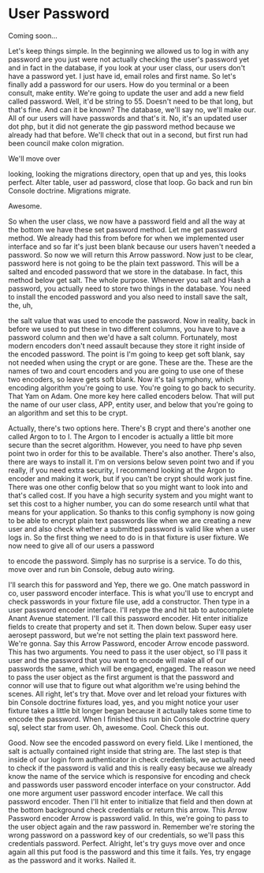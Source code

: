 # User Password

Coming soon...

Let's keep things simple. In the beginning we allowed us to log in with any password are you just were not actually checking the user's password yet and in fact in the database, if you look at your user class, our users don't have a password yet. I just have id, email roles and first name. So let's finally add a password for our users. How do you terminal or a been consult, make entity. We're going to update the user and add a new field called password. Well, it'd be string to 55. Doesn't need to be that long, but that's fine. And can it be known? The database, we'll say no, we'll make our. All of our users will have passwords and that's it. No, it's an updated user dot php, but it did not generate the gip password method because we already had that before. We'll check that out in a second, but first run had been council make colon migration. 

We'll move over 

looking, looking the migrations directory, open that up and yes, this looks perfect. Alter table, user ad password, close that loop. Go back and run bin Console doctrine. Migrations migrate. 

Awesome. 

So when the user class, we now have a password field and all the way at the bottom we have these set password method. Let me get password method. We already had this from before for when we implemented user interface and so far it's just been blank because our users haven't needed a password. So now we will return this Arrow password. Now just to be clear, password here is not going to be the plain text password. This will be a salted and encoded password that we store in the database. In fact, this method below get salt. The whole purpose. Whenever you salt and Hash a password, you actually need to store two things in the database. You need to install the encoded password and you also need to install save the salt, the, uh, 

the salt value that was used to encode the password. Now in reality, back in before we used to put these in two different columns, you have to have a password column and then we'd have a salt column. Fortunately, most modern encoders don't need assault because they store it right inside of the encoded password. The point is I'm going to keep get soft blank, say not needed when using the crypt or are gone. These are the. These are the names of two and court encoders and you are going to use one of these two encoders, so leave gets soft blank. Now it's tail symphony, which encoding algorithm you're going to use. You're going to go back to security. That Yam on Adam. One more key here called encoders below. That will put the name of our user class, APP, entity user, and below that you're going to an algorithm and set this to be crypt. 

Actually, there's two options here. There's B crypt and there's another one called Argon to to I. The Argon to I encoder is actually a little bit more secure than the secret algorithm. However, you need to have php seven point two in order for this to be available. There's also another. There's also, there are ways to install it. I'm on versions below seven point two and if you really, if you need extra security, I recommend looking at the Argon to encoder and making it work, but if you can't be crypt should work just fine. There was one other config below that so you might want to look into and that's called cost. If you have a high security system and you might want to set this cost to a higher number, you can do some research until what that means for your application. So thanks to this config symphony is now going to be able to encrypt plain text passwords like when we are creating a new user and also check whether a submitted password is valid like when a user logs in. So the first thing we need to do is in that fixture is user fixture. We now need to give all of our users a password 

to encode the password. Simply has no surprise is a service. To do this, move over and run bin Console, debug auto wiring. 

I'll search this for password and Yep, there we go. One match password in co, user password encoder interface. This is what you'll use to encrypt and check passwords in your fixture file use, add a constructor. Then type in a user password encoder interface. I'll retype the and hit tab to autocomplete Anant Avenue statement. I'll call this password encoder. Hit enter initialize fields to create that property and set it. Then down below. Super easy user aerosept password, but we're not setting the plain text password here. We're gonna. Say this Arrow Password, encoder Arrow encode password. This has two arguments. You need to pass it the user object, so I'll pass it user and the password that you want to encode will make all of our passwords the same, which will be engaged, engaged. The reason we need to pass the user object as the first argument is that the password and connor will use that to figure out what algorithm we're using behind the scenes. All right, let's try that. Move over and let reload your fixtures with bin Console doctrine fixtures load, yes, and you might notice your user fixture takes a little bit longer began because it actually takes some time to encode the password. When I finished this run bin Console doctrine query sql, select star from user. Oh, awesome. Cool. Check this out. 

Good. Now see the encoded password on every field. Like I mentioned, the salt is actually contained right inside that string are. The last step is that inside of our login form authenticator in check credentials, we actually need to check if the password is valid and this is really easy because we already know the name of the service which is responsive for encoding and check and passwords user password encoder interface on your constructor. Add one more argument user password encoder interface. We call this password encoder. Then I'll hit enter to initialize that field and then down at the bottom background check credentials or return this arrow. This Arrow Password encoder Arrow is password valid. In this, we're going to pass to the user object again and the raw password in. Remember we're storing the wrong password on a password key of our credentials, so we'll pass this credentials password. Perfect. Alright, let's try guys move over and once again all this put food is the password and this time it fails. Yes, try engage as the password and it works. Nailed it.